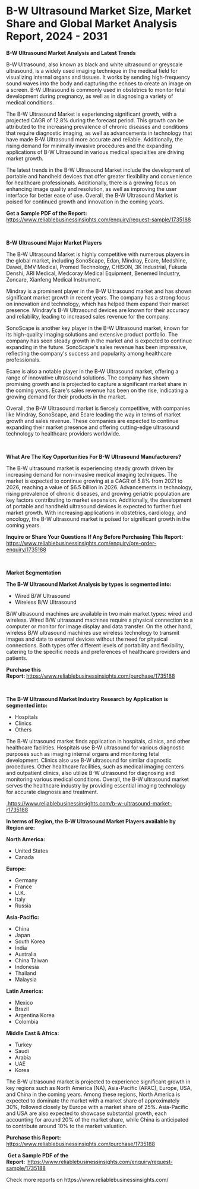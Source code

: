 <p><h1>B-W Ultrasound Market Size, Market Share and Global Market Analysis Report, 2024 - 2031</h1></p><p><strong>B-W Ultrasound Market Analysis and Latest Trends</strong></p>
<p><p>B-W Ultrasound, also known as black and white ultrasound or greyscale ultrasound, is a widely used imaging technique in the medical field for visualizing internal organs and tissues. It works by sending high-frequency sound waves into the body and capturing the echoes to create an image on a screen. B-W Ultrasound is commonly used in obstetrics to monitor fetal development during pregnancy, as well as in diagnosing a variety of medical conditions.</p><p>The B-W Ultrasound Market is experiencing significant growth, with a projected CAGR of 12.8% during the forecast period. This growth can be attributed to the increasing prevalence of chronic diseases and conditions that require diagnostic imaging, as well as advancements in technology that have made B-W Ultrasound more accurate and reliable. Additionally, the rising demand for minimally invasive procedures and the expanding applications of B-W Ultrasound in various medical specialties are driving market growth.</p><p>The latest trends in the B-W Ultrasound Market include the development of portable and handheld devices that offer greater flexibility and convenience for healthcare professionals. Additionally, there is a growing focus on enhancing image quality and resolution, as well as improving the user interface for better ease of use. Overall, the B-W Ultrasound Market is poised for continued growth and innovation in the coming years.</p></p>
<p><strong>Get a Sample PDF of the Report:&nbsp;</strong> <a href="https://www.reliablebusinessinsights.com/enquiry/request-sample/1735188">https://www.reliablebusinessinsights.com/enquiry/request-sample/1735188</a></p>
<p>&nbsp;</p>
<p><strong>B-W Ultrasound Major Market Players</strong></p>
<p><p>The B-W Ultrasound Market is highly competitive with numerous players in the global market, including SonoScape, Edan, Mindray, Ecare, Medshine, Dawei, BMV Medical, Promed Technology, CHISON, 3K Industrial, Fukuda Denshi, ARI Medical, Medcoray Medical Equipment, Benemed Industry, Zoncare, Xianfeng Medical Instrument.</p><p>Mindray is a prominent player in the B-W Ultrasound market and has shown significant market growth in recent years. The company has a strong focus on innovation and technology, which has helped them expand their market presence. Mindray's B-W Ultrasound devices are known for their accuracy and reliability, leading to increased sales revenue for the company.</p><p>SonoScape is another key player in the B-W Ultrasound market, known for its high-quality imaging solutions and extensive product portfolio. The company has seen steady growth in the market and is expected to continue expanding in the future. SonoScape's sales revenue has been impressive, reflecting the company's success and popularity among healthcare professionals.</p><p>Ecare is also a notable player in the B-W Ultrasound market, offering a range of innovative ultrasound solutions. The company has shown promising growth and is projected to capture a significant market share in the coming years. Ecare's sales revenue has been on the rise, indicating a growing demand for their products in the market.</p><p>Overall, the B-W Ultrasound market is fiercely competitive, with companies like Mindray, SonoScape, and Ecare leading the way in terms of market growth and sales revenue. These companies are expected to continue expanding their market presence and offering cutting-edge ultrasound technology to healthcare providers worldwide.</p></p>
<p>&nbsp;</p>
<p><strong>What Are The Key Opportunities For B-W Ultrasound Manufacturers?</strong></p>
<p><p>The B-W ultrasound market is experiencing steady growth driven by increasing demand for non-invasive medical imaging techniques. The market is expected to continue growing at a CAGR of 5.8% from 2021 to 2026, reaching a value of $6.5 billion in 2026. Advancements in technology, rising prevalence of chronic diseases, and growing geriatric population are key factors contributing to market expansion. Additionally, the development of portable and handheld ultrasound devices is expected to further fuel market growth. With increasing applications in obstetrics, cardiology, and oncology, the B-W ultrasound market is poised for significant growth in the coming years.</p></p>
<p><strong>Inquire or Share Your Questions If Any Before Purchasing This Report:</strong> <a href="https://www.reliablebusinessinsights.com/enquiry/pre-order-enquiry/1735188">https://www.reliablebusinessinsights.com/enquiry/pre-order-enquiry/1735188</a></p>
<p>&nbsp;</p>
<p><strong>Market Segmentation</strong></p>
<p><strong>The B-W Ultrasound Market Analysis by types is segmented into:</strong></p>
<p><ul><li>Wired B/W Ultrasound</li><li>Wireless B/W Ultrasound</li></ul></p>
<p><p>B/W ultrasound machines are available in two main market types: wired and wireless. Wired B/W ultrasound machines require a physical connection to a computer or monitor for image display and data transfer. On the other hand, wireless B/W ultrasound machines use wireless technology to transmit images and data to external devices without the need for physical connections. Both types offer different levels of portability and flexibility, catering to the specific needs and preferences of healthcare providers and patients.</p></p>
<p><strong>Purchase this Report:&nbsp;</strong><a href="https://www.reliablebusinessinsights.com/purchase/1735188">https://www.reliablebusinessinsights.com/purchase/1735188</a></p>
<p>&nbsp;</p>
<p><strong>The B-W Ultrasound Market Industry Research by Application is segmented into:</strong></p>
<p><ul><li>Hospitals</li><li>Clinics</li><li>Others</li></ul></p>
<p><p>The B-W ultrasound market finds application in hospitals, clinics, and other healthcare facilities. Hospitals use B-W ultrasound for various diagnostic purposes such as imaging internal organs and monitoring fetal development. Clinics also use B-W ultrasound for similar diagnostic procedures. Other healthcare facilities, such as medical imaging centers and outpatient clinics, also utilize B-W ultrasound for diagnosing and monitoring various medical conditions. Overall, the B-W ultrasound market serves the healthcare industry by providing essential imaging technology for accurate diagnosis and treatment.</p></p>
<p><a href="https://www.reliablebusinessinsights.com/b-w-ultrasound-market-r1735188">&nbsp;https://www.reliablebusinessinsights.com/b-w-ultrasound-market-r1735188</a></p>
<p><strong>In terms of Region, the B-W Ultrasound Market Players available by Region are:</strong></p>
<p>
    <p> <strong> North America: </strong>
        <ul>
            <li>United States</li>
            <li>Canada</li>
        </ul>
        </p> 
    <p> <strong> Europe: </strong>
        <ul>
            <li>Germany</li>
            <li>France</li>
            <li>U.K.</li>
            <li>Italy</li>
            <li>Russia</li>
        </ul>
        </p> 
    <p> <strong> Asia-Pacific: </strong>
        <ul>
            <li>China</li>
            <li>Japan</li>
            <li>South Korea</li>
            <li>India</li>
            <li>Australia</li>
            <li>China Taiwan</li>
            <li>Indonesia</li>
            <li>Thailand</li>
            <li>Malaysia</li>
        </ul>
        </p> 
    <p> <strong> Latin America: </strong>
        <ul>
            <li>Mexico</li>
            <li>Brazil</li>
            <li>Argentina Korea</li>
            <li>Colombia</li>
        </ul>
        </p> 
    <p> <strong> Middle East & Africa: </strong>
        <ul>
            <li>Turkey</li>
            <li>Saudi</li>
            <li>Arabia</li>
            <li>UAE</li>
            <li>Korea</li>
        </ul>
    </p>
    </p>
<p><p>The B-W ultrasound market is projected to experience significant growth in key regions such as North America (NA), Asia-Pacific (APAC), Europe, USA, and China in the coming years. Among these regions, North America is expected to dominate the market with a market share of approximately 30%, followed closely by Europe with a market share of 25%. Asia-Pacific and USA are also expected to showcase substantial growth, each accounting for around 20% of the market share, while China is anticipated to contribute around 10% to the market valuation.</p></p>
<p><strong>Purchase this Report: </strong><a href="https://www.reliablebusinessinsights.com/purchase/1735188">https://www.reliablebusinessinsights.com/purchase/1735188</a></p>
<p>&nbsp;<strong>Get a Sample PDF of the Report:&nbsp;&nbsp;</strong><a href="https://www.reliablebusinessinsights.com/enquiry/request-sample/1735188">https://www.reliablebusinessinsights.com/enquiry/request-sample/1735188</a></p>
<p><strong></strong></p>
<p>Check more reports on https://www.reliablebusinessinsights.com/</p>